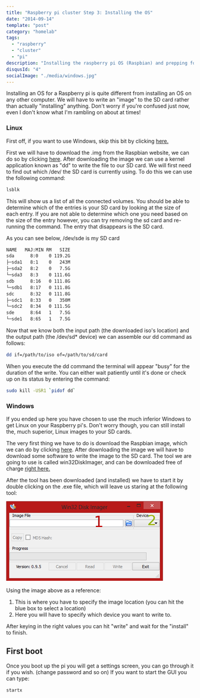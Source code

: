 ```yaml
---
title: "Raspberry pi cluster Step 3: Installing the OS"
date: "2014-09-14"
template: "post"
category: "homelab"
tags:
  - "raspberry"
  - "cluster"
  - "pi"
description: "Installing the raspberry pi OS (Raspbian) and prepping for a cluster"
disqusId: "4"
socialImage: "./media/windows.jpg"
---
```


Installing an OS for a Raspberry pi is quite different from installing an OS on any other computer. We will have to write an "image" to the SD card rather than actually "installing" anything. Don't worry if you're confused just now, even I don't know what I'm rambling on about at times!

### Linux

First off, if you want to use Windows, skip this bit by clicking [here.](#windows)

First we will have to download the .img from the Raspbian website, we can do so by clicking [here](https://downloads.raspberrypi.org/raspbian_latest). After downloading the image we can use a kernel application known as "dd" to write the file to our SD card. We will first need to find out which /dev/ the SD card is currently using. To do this we can use the following command:

```bash
lsblk
```

This will show us a list of all the connected volumes. You should be able to determine which of the entries is your SD card by looking at the size of each entry. If you are not able to determine which one you need based on the size of the entry however, you can try removing the sd card and re-running the command. The entry that disappears is the SD card.

As you can see below, /dev/sde is my SD card

```bash
NAME   MAJ:MIN RM   SIZE
sda      8:0    0 119.2G
├─sda1   8:1    0   243M
├─sda2   8:2    0   7.5G
└─sda3   8:3    0 111.6G
sdb      8:16   0 111.8G
└─sdb1   8:17   0 111.8G
sdc      8:32   0 111.8G
├─sdc1   8:33   0   350M
└─sdc2   8:34   0 111.5G
sde      8:64   1   7.5G
└─sde1   8:65   1   7.5G
```

Now that we know both the input path (the downloaded iso's location) and the output path (the /dev/sd\* device) we can assemble our dd command as follows:

```bash
dd if=/path/to/iso of=/path/to/sd/card
```

When you execute the dd command the terminal will appear "busy" for the duration of the write. You can either wait patiently until it's done or check up on its status by entering the command:

```bash
sudo kill -USR1 `pidof dd`
```

### Windows

If you ended up here you have chosen to use the much inferior Windows to get Linux on your Raspberry pi's. Don't worry though, you can still install the, much superior, Linux images to your SD cards.

The very first thing we have to do is download the Raspbian image, which we can do by clicking [here](https://downloads.raspberrypi.org/raspbian_latest). After downloading the image we will have to download some software to write the image to the SD card. The tool we are going to use is called win32DiskImager, and can be downloaded free of charge [right here.](https://downloads.sourceforge.net/project/win32diskimager/Archive/Win32DiskImager-0.9.5-install.exe?r=http%3A%2F%2Fsourceforge.net%2Fprojects%2Fwin32diskimager%2F&ts=1410459796&use_mirror=cznic)

After the tool has been downloaded (and installed) we have to start it by double clicking on the .exe file, which will leave us staring at the following tool:

![Picture of win32diskimager with numbers on the input fields](./media/windows.jpg "win32diskimage")

Using the image above as a reference:

1. This is where you have to specify the image location (you can hit the blue box to select a location)
2. Here you will have to specify which device you want to write to.

After keying in the right values you can hit "write" and wait for the "install" to finish.

## First boot

Once you boot up the pi you will get a settings screen, you can go through it if you wish. (change password and so on) If you want to start the GUI you can type:

```bash
startx
```
